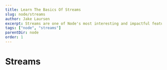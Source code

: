 ```yaml
---
title: Learn The Basics Of Streams
slug: node/streams
author: Jake Laursen
excerpt: Streams are one of Node's most interesting and impactful features
tags: ["node", "streams"]
parentDir: node
order: 1
---
```



# Streams